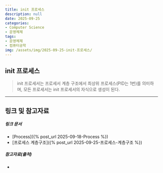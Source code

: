 ```yaml
---
title: init 프로세스
description: null
date: 2025-09-25
categories:
- Computer Science
- 운영체제
tags:
- 운영체제
- 컴퓨터공학
img: /assets/img/2025-09-25-init-프로세스/
---
```

## init 프로세스
>init 프로세서는 프로세서 계층 구조에서 최상위 프로세스(PID는 1번)를 의미하며, 모든 프로세서는 init 프로세서의 자식으로 생성이 된다. 


---
## 링크 및 참고자료

##### 링크 문서
- [Process]({% post_url 2025-09-18-Process %})
- [프로세스 계층구조]({% post_url 2025-09-25-프로세스-계층구조 %})

##### 참고자료(출처)
- 



